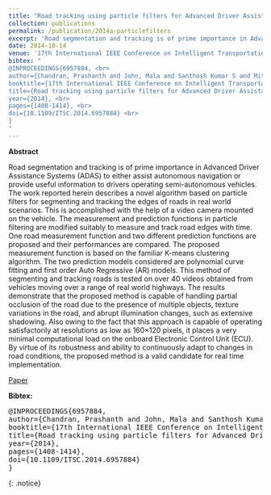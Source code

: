 ```yaml
---
title: "Road tracking using particle filters for Advanced Driver Assistance Systems"
collection: publications
permalink: /publication/2014a-particlefilters
excerpt: 'Road segmentation and tracking is of prime importance in Advanced Driver Assistance Systems (ADAS) to either assist autonomous navigation or provide useful information to drivers operating semi-autonomous vehicles. The work reported herein describes a novel algorithm based on particle filters for segmenting and tracking the edges of roads in real world scenarios.  [[Paper]](https://ieeexplore.ieee.org/abstract/document/6957884)'
date: 2014-10-14
venue: '17th International IEEE Conference on Intelligent Transportation Systems (ITSC)'
bibtex: "
@INPROCEEDINGS{6957884, <br>
author={Chandran, Prashanth and John, Mala and Santhosh Kumar S and Mithilesh N S R}, <br> 
booktitle={17th International IEEE Conference on Intelligent Transportation Systems (ITSC)}, <br> 
title={Road tracking using particle filters for Advanced Driver Assistance Systems}, <br>
year={2014}, <br>
pages={1408-1414}, <br>
doi={10.1109/ITSC.2014.6957884} <br>
}
"
---
```


**Abstract**
<p>
Road segmentation and tracking is of prime importance in Advanced Driver Assistance Systems (ADAS) to either assist autonomous navigation or provide useful information to drivers operating semi-autonomous vehicles. The work reported herein describes a novel algorithm based on particle filters for segmenting and tracking the edges of roads in real world scenarios. This is accomplished with the help of a video camera mounted on the vehicle. The measurement and prediction functions in particle filtering are modified suitably to measure and track road edges with time. One road measurement function and two different prediction functions are proposed and their performances are compared. The proposed measurement function is based on the familiar K-means clustering algorithm. The two prediction models considered are polynomial curve fitting and first order Auto Regressive (AR) models. This method of segmenting and tracking roads is tested on over 40 videos obtained from vehicles moving over a range of real world highways. The results demonstrate that the proposed method is capable of handling partial occlusion of the road due to the presence of multiple objects, texture variations in the road, and abrupt illumination changes, such as extensive shadowing. Also owing to the fact that this approach is capable of operating satisfactorily at resolutions as low as 160×120 pixels, it places a very minimal computational load on the onboard Electronic Control Unit (ECU). By virtue of its robustness and ability to continuously adapt to changes in road conditions, the proposed method is a valid candidate for real time implementation.
</p>

[Paper](https://ieeexplore.ieee.org/abstract/document/6957884)

**Bibtex:**
<pre>
@INPROCEEDINGS{6957884,  
author={Chandran, Prashanth and John, Mala and Santhosh Kumar S and Mithilesh N S R}, 
booktitle={17th International IEEE Conference on Intelligent Transportation Systems (ITSC)},  
title={Road tracking using particle filters for Advanced Driver Assistance Systems}, 
year={2014},
pages={1408-1414},
doi={10.1109/ITSC.2014.6957884}
}
</pre>
{: .notice}